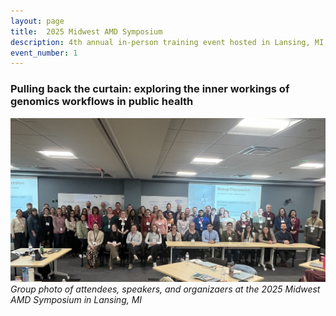 ```yaml
---
layout: page
title:  2025 Midwest AMD Symposium
description: 4th annual in-person training event hosted in Lansing, MI on 10/21-10/22/2025
event_number: 1
---
```



### Pulling back the curtain: exploring the inner workings of genomics workflows in public health



![Group_photo](/images/2025_Midwest-AMD-Symposium/IMG_0819.jpeg "Group photo")
*Group photo of attendees, speakers, and organizaers at the 2025 Midwest AMD Symposium in Lansing, MI*

